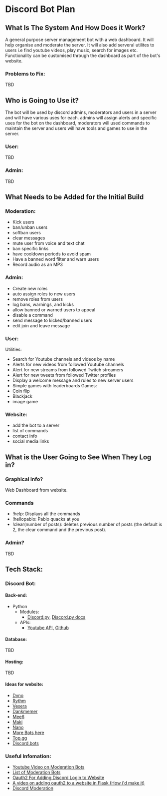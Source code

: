 # Discord Bot Plan


## What Is The System And How Does it Work?
A general purpose server management bot with a web dashboard. It will help organise and moderate the server. It will also add serveral utilites to users i.e find youtube videos, play music, search for images etc. Functionality can be customised through the dashboard as part of the bot's website.
### Problems to Fix:
TBD
## Who is Going to Use it?
The bot will be used by discord admins, moderators and users in a server and will have various uses for each. admins will assign alerts and specific uses for the bot on the dashboard, moderators will used commands to maintain the server and users will have tools and games to use in the server.
### User:
TBD
### Admin:
TBD
## What Needs to be Added for the Initial Build
 
### Moderation:
- Kick users
- ban/unban users
- softban users
- clear messages
- mute user from voice and text chat
- ban specific links
- have cooldown periods to avoid spam
- Have a banned word filter and warn users
- Record audio as an MP3

### Admin:
- Create new roles
- auto assign roles to new users
- remove roles from users
- log bans, warnings, and kicks
- allow banned or warned users to appeal
- disable a command
- send message to kicked/banned users
- edit join and leave message 
### User:
Utilities:
- Search for Youtube channels and videos by name
- Alerts for new videos from followed Youtube channels
- Alert for new streams from followed Twitch streamers
- Alert for new tweets from followed Twitter profiles
- Display a welcome message and rules to new server users
- Simple games with leaderboards
Games:
- Coin flip 
- Blackjack
- image game
### Website:
- add the bot to a server
- list of commands 
- contact info
- social media links
## What is the User Going to See When They Log in?
### Graphical Info?
Web Dashboard from website.
### Commands
- !help: Displays all the commands
- !hellopablo: Pablo quacks at you
- !clear(number of posts): deletes previous number of posts (the default is 2, the clear command and the previous post).
### Admin?
TBD
## Tech Stack:
### Discord Bot:
#### Back-end:
- Python
  - Modules:
   	- [Discord.py](https://pypi.org/project/discord.py/), [Discord.py docs](https://discordpy.readthedocs.io/en/latest/index.html#)
  - APIs:
  	- [Youtube API](https://developers.google.com/youtube/v3), [Github](https://github.com/googleapis/google-api-python-client)
		
#### Database:
TBD
#### Hosting:
TBD
#### Ideas for website:		
- [Dyno](https://dyno.gg/bot)
- [Rythm](https://rythm.fm/)
- [Vexera](https://vexera.io/docs/gs) 
- [Dankmemer](https://dankmemer.lol/)
- [Mee6](https://mee6.xyz/)
- [Maki](https://maki.gg/)
- [Nano](https://nanobot.pw/index.html)
- [More Bots here](https://bots.ondiscord.xyz/)
- [Top.gg](https://top.gg/)
- [Discord.bots](https://discord.bots.gg/)

### Useful Infomation:
- [Youtube Video on Moderation Bots](https://www.youtube.com/watch?v=SwaGOfAKoT0)
- [List of Moderation Bots](https://droplr.com/how-to/productivity-tools/top-5-discord-moderation-bots-to-keep-your-server-safe/)
- [Oauth2 For Adding Discord Login to Website](https://discord.com/developers/docs/topics/oauth2)
- [A video on adding oauth2 to a website in Flask (How i'd make it)](https://www.youtube.com/watch?v=xiYEKe1Q1MI)
- [Discord Moderation](https://discord.com/moderation)
		

